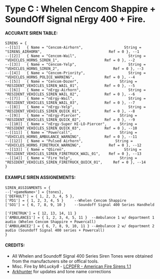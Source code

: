 # Type C : Whelen Cencom Shappire + SoundOff Signal nErgy 400 + Fire. 

#### ACCURATE SIREN TABLE:
```
SIRENS = {	
--[[1]]	  { Name = "Cencom-Airhorn", 		           String = "SIRENS_AIRHORN", 								Ref = 0 }, --1
--[[2]]	  { Name = "Cencom-Wail", 			             String = "VEHICLES_HORNS_SIREN_1", 					Ref = 0 }, --2
--[[3]]	  { Name = "Cencom-Yelp", 			             String = "VEHICLES_HORNS_SIREN_2", 						Ref = 0 }, --3
--[[4]]	  { Name = "Cencom-Priority", 		             String = "VEHICLES_HORNS_POLICE_WARNING", 				Ref = 0 }, --4
--[[5]]	  { Name = "Cencom-Dozer", 		             String = "RESIDENT_VEHICLES_SIREN_WAIL_01", 			Ref = 0 }, --5
--[[6]]	  { Name = "nErgy-Airhorn", 		             String = "RESIDENT_VEHICLES_SIREN_WAIL_02", 			Ref = 0 }, --6
--[[7]]	  { Name = "nErgy-Wail", 			             String = "RESIDENT_VEHICLES_SIREN_WAIL_03", 			Ref = 0 }, --7
--[[8]]	  { Name = "nErgy-Yelp", 			             String = "RESIDENT_VEHICLES_SIREN_QUICK_01", 			Ref = 0 }, --8
--[[9]]	  { Name = "nErgy-Piercer",		             String = "RESIDENT_VEHICLES_SIREN_QUICK_02",			Ref = 0 }, --9
--[[10]]  { Name = "nErgy-Super HI-LO-Piercer",		 String = "RESIDENT_VEHICLES_SIREN_QUICK_03", 			Ref = 0 }, --10
--[[11]]  { Name = "Powercall", 		             String = "VEHICLES_HORNS_AMBULANCE_WARNING", 			Ref = 0 }, --11
--[[12]]  { Name = "Pulsed Airhorn", 	           String = "VEHICLES_HORNS_FIRETRUCK_WARNING", 			Ref = 0 }, --12
--[[13]]  { Name = "QSiren", 			               String = "RESIDENT_VEHICLES_SIREN_FIRETRUCK_WAIL_01", 	Ref = 0 }, --13
--[[14]]  { Name = "Fire Yelp", 		             String = "RESIDENT_VEHICLES_SIREN_FIRETRUCK_QUICK_01", 	Ref = 0 }, --14
}
```
#### EXAMPLE SIREN ASSIGNEMENTS:
```
SIREN_ASSIGNMENTS = {
--['<gameName>'] = {tones},
['DEFAULT'] = { 1, 2, 3, 4, 5 }, 
['PD1'] = { 1, 2, 3, 4, 5 }     --Whelen Cencom Shappire 			
['SO1'] = { 6, 7, 8, 9, 10 }    --Soundoff Signal 400 Series Handheld  

['FIRETRUK'] = { 12, 13, 14, 11 } 	
['AMBULANCE1'] = { 1, 2, 3, 4, 5, 11 } 	--Ambulance 1 w/ department 1 audio (Whelen Cencom Shappire + Powercall)
['AMBULANCE2'] = { 6, 7, 8, 9, 10, 11 } --Ambulance 2 w/ department 2 audio (Soundoff Signal 400 series + Powercall)
}
```


#### CREDITS:
* All Whelen and Soundoff Signal 400 Series Siren Tones were obtained from the manufacturers site or offical tools.
* Misc. Fire by _MrLucky8_ - [LCPDFR - American Fire Sirens 1.1](https://www.lcpdfr.com/downloads/gta5mods/audio/13310-american-fire-sirens)
* [Arkhunter](https://github.com/arkhunter623) for updates and tone name corrections
